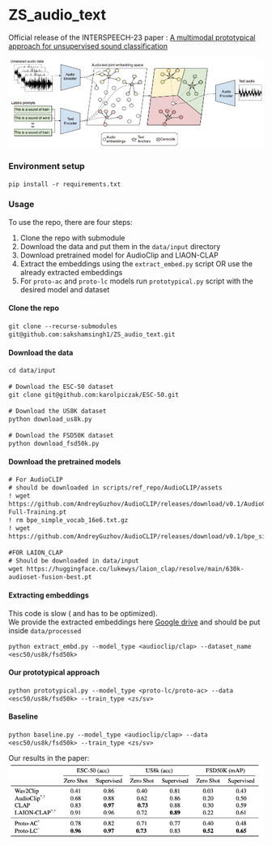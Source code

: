 # ZS_audio_text
Official release of the INTERSPEECH-23 paper : [A multimodal prototypical approach for unsupervised sound classification](https://arxiv.org/pdf/2306.12300.pdf)

![alt text](imgs/approach.png "Title")

### Environment setup
```
pip install -r requirements.txt
```

### Usage
To use the repo, there are four steps:
1. Clone the repo with submodule
2. Download the data and put them in the `data/input` directory
3. Download pretrained model for AudioClip and LIAON-CLAP
4. Extract the embeddings using the `extract_embed.py` script
OR use the already extracted embeddings
4. For `proto-ac` and `proto-lc` models run `prototypical.py` script with the desired model and dataset

#### Clone the repo
```
git clone --recurse-submodules git@github.com:sakshamsingh1/ZS_audio_text.git
```

#### Download the data
```
cd data/input

# Download the ESC-50 dataset
git clone git@github.com:karolpiczak/ESC-50.git

# Download the US8K dataset
python download_us8k.py

# Download the FSD50K dataset
python download_fsd50k.py
```

#### Download the pretrained models
```
# For AudioCLIP
# should be downloaded in scripts/ref_repo/AudioCLIP/assets
! wget https://github.com/AndreyGuzhov/AudioCLIP/releases/download/v0.1/AudioCLIP-Full-Training.pt
! rm bpe_simple_vocab_16e6.txt.gz
! wget https://github.com/AndreyGuzhov/AudioCLIP/releases/download/v0.1/bpe_simple_vocab_16e6.txt.gz 

#FOR LAION_CLAP
# Should be downloaded in data/input
wget https://huggingface.co/lukewys/laion_clap/resolve/main/630k-audioset-fusion-best.pt 
```

#### Extracting embeddings
This code is slow ( and has to be optimized). \
We provide the extracted embeddings here [Google drive](https://drive.google.com/drive/folders/16NHruWbryJdkpRF2jYNopwJiQUg-sgmK?usp=sharing) and should be put inside `data/processed`
```
python extract_embd.py --model_type <audioclip/clap> --dataset_name <esc50/us8k/fsd50k>
```

#### Our prototypical approach
```
python prototypical.py --model_type <proto-lc/proto-ac> --data <esc50/us8k/fsd50k> --train_type <zs/sv>
```

#### Baseline 
```
python baseline.py --model_type <audioclip/clap> --data <esc50/us8k/fsd50k> --train_type <zs/sv>
```

Our results in the paper:
![alt text](imgs/results.png "Title")
